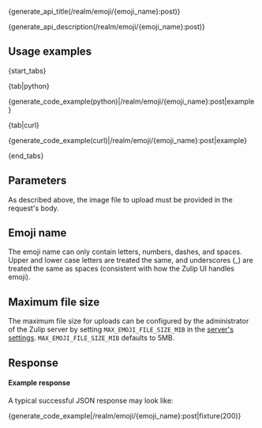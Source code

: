 {generate_api_title(/realm/emoji/{emoji_name}:post)}

{generate_api_description(/realm/emoji/{emoji_name}:post)}

## Usage examples

{start_tabs}

{tab|python}

{generate_code_example(python)|/realm/emoji/{emoji_name}:post|example}

{tab|curl}

{generate_code_example(curl)|/realm/emoji/{emoji_name}:post|example}

{end_tabs}


## Parameters

As described above, the image file to upload must be provided in the
request's body.

## Emoji name

The emoji name can only contain letters, numbers, dashes, and spaces.
Upper and lower case letters are treated the same, and underscores (_)
are treated the same as spaces (consistent with how the Zulip UI
handles emoji).

## Maximum file size

The maximum file size for uploads can be configured by the
administrator of the Zulip server by setting `MAX_EMOJI_FILE_SIZE_MIB`
in the [server's settings][1]. `MAX_EMOJI_FILE_SIZE_MIB` defaults
to 5MB.

[1]: https://zulip.readthedocs.io/en/latest/subsystems/settings.html#server-settings

## Response
#### Example response

A typical successful JSON response may look like:

{generate_code_example|/realm/emoji/{emoji_name}:post|fixture(200)}
